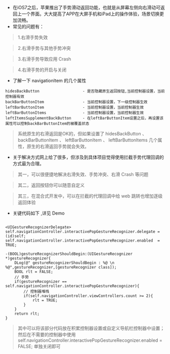 * 在iOS7之后，苹果推出了手势滑动返回功能，也就是从屏幕左侧向右滑动可返回上一个界面。大大提高了APP在大屏手机和iPad上的操作体验，场景切换更加流畅。
* 常见的问题有：

> 1.右滑手势失效

> 2.右滑手势与其他手势冲突

> 3.右滑手势导致应用 Crash

> 4.右滑手势的开启与关闭

* 了解一下 navigationItem 的几个属性
```
hidesBackButton                   - 是否隐藏原生返回按钮,当前控制器设置，当前控制器有效
backBarButtonItem                 - 当前控制器设置，下一级控制器生效
leftBarButtonItem                 - 当前控制器设置，当前控制器生效
leftBarButtonItems                - 当前控制器设置，当前控制器生效
leftItemsSupplementBackButton     - 在leftBarButtonItem设置之后，再设置该属性可以控制backBarButtonItem的被覆盖状态
```
> 系统原生的右滑返回是OK的，但如果设置了 hidesBackButton 、 backBarButtonItem 、 leftBarButtonItem 、 leftBarButtonItems 几个属性，原生的右滑返回手势就会失效。

* 关于解决方式网上给了很多，但涉及到具体项目觉得使用拦截手势代理回调的方式最为合理。

> 其一，可以很便捷地解决右滑失效、手势冲突、右滑 Crash 等问题

> 其二，返回按钮你可以随意自定义

> 其三，在混合式开发中，可以在拦截的代理回调中给 web 跳转也增加逐级返回体验

* 关键代码如下 ,详见 Demo
```

<UIGestureRecognizerDelegate>
self.navigationController.interactivePopGestureRecognizer.delegate = (id)self;
self.navigationController.interactivePopGestureRecognizer.enabled  = TRUE;

-(BOOL)gestureRecognizerShouldBegin:(UIGestureRecognizer *)gestureRecognizer{
    DLog(@" gestureRecognizerShouldBegin : %@ \n %@",gestureRecognizer,[gestureRecognizer class]);
    BOOL rlt = FALSE;
    // 手势
    if(gestureRecognizer == self.navigationController.interactivePopGestureRecognizer){
        // 控制器堆栈
        if(self.navigationController.viewControllers.count >= 2){
            rlt = TRUE;
        }
    }
    return rlt;
}

```
> 其中可以将该部分代码放在积累控制器设置或自定义导航栏控制器中设置；然后在不需要的控制器中使用 self.navigationController.interactivePopGestureRecognizer.enabled  = FALSE; 单独关闭即可
